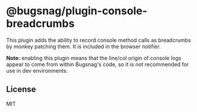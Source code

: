 # @bugsnag/plugin-console-breadcrumbs

This plugin adds the ability to record console method calls as breadcrumbs by monkey patching them. It is included in the browser notifier.

**Note:** enabling this plugin means that the line/col origin of console logs appear to come from within Bugsnag's code, so it is not recommended for use in dev environments.

## License
MIT
